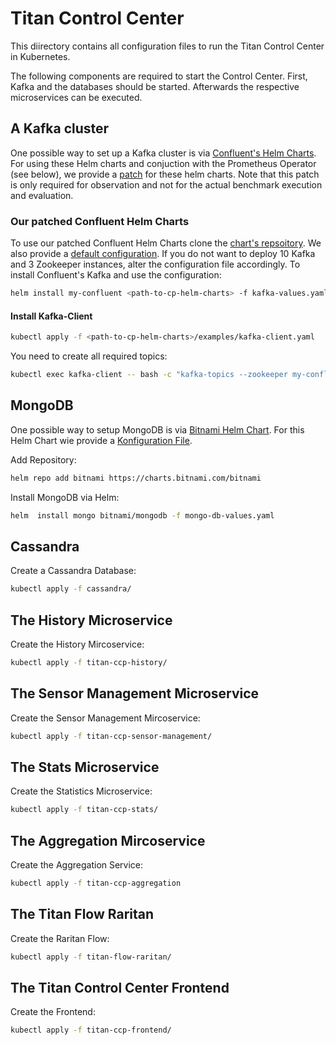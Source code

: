 # Titan Control Center

This diirectory contains all configuration files to run the Titan Control Center in Kubernetes.

The following components are required to start the Control Center.
First, Kafka and the databases should be started. Afterwards the respective microservices can be executed.

## A Kafka cluster

One possible way to set up a Kafka cluster is via [Confluent's Helm Charts](https://github.com/confluentinc/cp-helm-charts).
For using these Helm charts and conjuction with the Prometheus Operator (see
below), we provide a [patch](https://github.com/SoerenHenning/cp-helm-charts)
for these helm charts. Note that this patch is only required for observation and
not for the actual benchmark execution and evaluation.

### Our patched Confluent Helm Charts

To use our patched Confluent Helm Charts clone the
[chart's repsoitory](https://github.com/SoerenHenning/cp-helm-charts). We also
provide a [default configuration](infrastructure/kafka/values.yaml). If you do
not want to deploy 10 Kafka and 3 Zookeeper instances, alter the configuration
file accordingly. To install Confluent's Kafka and use the configuration:

```sh
helm install my-confluent <path-to-cp-helm-charts> -f kafka-values.yaml
```

#### Install Kafka-Client

```sh
kubectl apply -f <path-to-cp-helm-charts>/examples/kafka-client.yaml
```

You need to create all required topics:

```sh
kubectl exec kafka-client -- bash -c "kafka-topics --zookeeper my-confluent-cp-zookeeper:2181 --create --topic hourofweek --partitions 3 --replication-factor 1; kafka-topics --zookeeper my-confluent-cp-zookeeper:2181 --create --topic hourofday --partitions 3 --replication-factor 1; kafka-topics --zookeeper my-confluent-cp-zookeeper:2181 --create --topic dayofweek --partitions 3 --replication-factor 1; kafka-topics --zookeeper my-confluent-cp-zookeeper:2181 --create --topic aggregation-feedback --partitions 3 --replication-factor 1; kafka-topics --zookeeper my-confluent-cp-zookeeper:2181 --create --topic input --partitions 3 --replication-factor 1; kafka-topics --zookeeper my-confluent-cp-zookeeper:2181 --create --topic configuration --partitions 1 --replication-factor 1; kafka-topics --zookeeper my-confluent-cp-zookeeper:2181 --create --topic output --partitions 3 --replication-factor 1"
```

## MongoDB

One possible way to setup MongoDB is via [Bitnami Helm Chart](https://github.com/bitnami/charts/tree/master/bitnami/mongodb). For this Helm Chart wie provide a [Konfiguration File](mongo-db-values.yaml).

Add Repository:

```sh
helm repo add bitnami https://charts.bitnami.com/bitnami
```

Install MongoDB via Helm:

```sh
helm  install mongo bitnami/mongodb -f mongo-db-values.yaml
```

## Cassandra

Create a Cassandra Database:

```sh
kubectl apply -f cassandra/
```

## The History Microservice

Create the History Mircoservice:

```sh
kubectl apply -f titan-ccp-history/
```

## The Sensor Management Microservice

Create the Sensor Management Mircoservice:

```sh
kubectl apply -f titan-ccp-sensor-management/
```

## The Stats Microservice

Create the Statistics Microservice:

```sh
kubectl apply -f titan-ccp-stats/
```

## The Aggregation Mircoservice

Create the Aggregation Service:

```sh
kubectl apply -f titan-ccp-aggregation
```

## The Titan Flow Raritan

Create the Raritan Flow:

```sh
kubectl apply -f titan-flow-raritan/
```

## The Titan Control Center Frontend

Create the Frontend:

```sh
kubectl apply -f titan-ccp-frontend/
```
